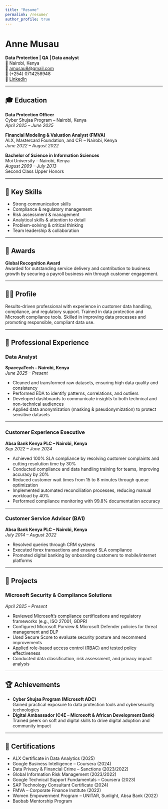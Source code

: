 ```yaml
---
title: "Resume"
permalink: /resume/
author_profile: true
---
```

# Anne Musau  
**Data Protection | QA | Data analyst**  
📍 Nairobi, Kenya  
📧 amusau8@gmail.com  
📱 (+254) 0714258948  
🔗 [LinkedIn](https://www.linkedin.com/in/anne-musau/)

---

## 🎓 Education

**Data Protection Officer**  
Cyber Shujaa Program – Nairobi, Kenya  
*April 2025 – June 2025*

**Financial Modeling & Valuation Analyst (FMVA)**  
ALX, Mastercard Foundation, and CFI – Nairobi, Kenya  
*June 2022 – August 2022*

**Bachelor of Science in Information Sciences**  
Moi University – Nairobi, Kenya  
*August 2009 – July 2013*  
Second Class Upper Honors

---

## 🧠 Key Skills

- Strong communication skills  
- Compliance & regulatory management  
- Risk assessment & management  
- Analytical skills & attention to detail  
- Problem-solving & critical thinking  
- Team leadership & collaboration  

---

## 🏅 Awards

**Global Recognition Award**  
Awarded for outstanding service delivery and contribution to business growth by securing a payroll business win through customer engagement.

---

## 🧑‍💼 Profile

Results-driven professional with experience in customer data handling, compliance, and regulatory support. Trained in data protection and Microsoft compliance tools. Skilled in improving data processes and promoting responsible, compliant data use.

---

## 💼 Professional Experience

### **Data Analyst**  
**SpaceyaTech – Nairobi, Kenya**  
*June 2025 – Present*  
- Cleaned and transformed raw datasets, ensuring high data quality and consistency  
- Performed EDA to identify patterns, correlations, and outliers  
- Developed dashboards to communicate insights to both technical and non-technical audiences  
- Applied data anonymization (masking & pseudonymization) to protect sensitive datasets  

---

### **Customer Experience Executive**  
**Absa Bank Kenya PLC – Nairobi, Kenya**  
*Sep 2022 – June 2024*  
- Achieved 100% SLA compliance by resolving customer complaints and cutting resolution time by 30%  
- Conducted compliance and data handling training for teams, improving accuracy by 20%  
- Reduced customer wait times from 15 to 8 minutes through queue optimization  
- Implemented automated reconciliation processes, reducing manual workload by 40%  
- Performed compliance monitoring with 99.8% documentation accuracy  

---

### **Customer Service Advisor (BA1)**  
**Absa Bank Kenya PLC – Nairobi, Kenya**  
*July 2014 – August 2022*  
- Resolved queries through CRM systems  
- Executed forex transactions and ensured SLA compliance  
- Promoted digital banking by onboarding customers to mobile/internet platforms  

---

## 🧪 Projects

### **Microsoft Security & Compliance Solutions**  
*April 2025 – Present*  
- Reviewed Microsoft’s compliance certifications and regulatory frameworks (e.g., ISO 27001, GDPR)  
- Configured Microsoft Purview & Microsoft Defender policies for threat management and DLP  
- Used Secure Score to evaluate security posture and recommend improvements  
- Applied role-based access control (RBAC) and tested policy effectiveness  
- Conducted data classification, risk assessment, and privacy impact analysis  

---

## 🏆 Achievements

- **Cyber Shujaa Program (Microsoft ADC)**  
  Gained practical exposure to data protection tools and cybersecurity technologies  
- **Digital Ambassador (C4E – Microsoft & African Development Bank)**  
  Trained peers on soft and digital skills to drive digital adoption and community impact  

---

## 📜 Certifications

- ALX Certificate in Data Analytics (2025)  
- Google Business Intelligence – Coursera (2024)  
- Data Privacy & Financial Crime – Sanctions (2023/2022)  
- Global Information Risk Management (2023/2022)  
- Google Technical Support Fundamentals – Coursera (2023)  
- SAP Technology Consultant Certificate (2024)  
- FMVA – Corporate Finance Institute (2022)  
- Women Empowerment Program – UNITAR, Sunlight, Absa Bank (2022)  
- Baobab Mentorship Program
